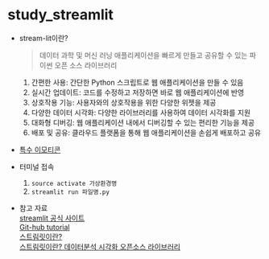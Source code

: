 # study_streamlit
* stream-lit이란?
  > 데이터 과학 및 머신 러닝 애플리케이션을 빠르게 만들고 공유할 수 있는 파이썬 오픈 소스 라이브러리
  1) 간편한 사용: 간단한 Python 스크립트로 웹 애플리케이션을 만들 수 있음
  2) 실시간 업데이트: 코드를 수정하고 저장하면 바로 웹 애플리케이션에 반영
  3) 상호작용 기능: 사용자와의 상호작용을 위한 다양한 위젯을 제공
  4) 다양한 데이터 시각화: 다양한 라이브러리를 사용하여 데이터 시각화를 지원
  5) 대화형 디버깅: 웹 애플리케이션 내에서 디버깅할 수 있는 편리한 기능을 제공
  6) 배포 및 공유: 클라우드 플랫폼을 통해 웹 애플리케이션을 손쉽게 배포하고 공유

* [특수 이모티콘](https://streamlit-emoji-shortcodes-streamlit-app-gwckff.streamlit.app/)

* 터미널 접속
  1) `source activate 가상환경명`
  2) `streamlit run 파일명.py`
     
* 참고 자료<br>
  [streamlit 공식 사이트](https://streamlit.io/)<br>
  [Git-hub tutorial](https://github.com/teddylee777/streamlit-tutorial)<br>
  [스트림릿이란?](https://blog.zarathu.com/posts/2023-02-01-streamlit/)<br>
  [스트림릿이란? 데이터분석 시각화 오픈소스 라이브러리](https://shrimp-taco.tistory.com/entry/Streamlit-%EC%8A%A4%ED%8A%B8%EB%A6%BC%EB%A6%BF%EC%9D%B4%EB%9E%80-%EB%8D%B0%EC%9D%B4%ED%84%B0%EB%B6%84%EC%84%9D-%EC%8B%9C%EA%B0%81%ED%99%94-%EC%98%A4%ED%94%88%EC%86%8C%EC%8A%A4-%EB%9D%BC%EC%9D%B4%EB%B8%8C%EB%9F%AC%EB%A6%AC)
